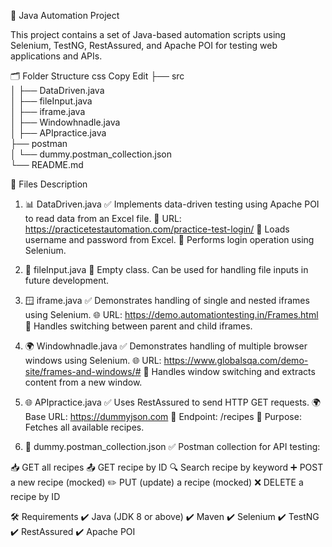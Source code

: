 🚀 Java Automation Project

This project contains a set of Java-based automation scripts using Selenium, TestNG, RestAssured, and Apache POI for testing web applications and APIs.


🗂️ Folder Structure
css
Copy
Edit
├── src  
│   ├── DataDriven.java  
│   ├── fileInput.java  
│   ├── iframe.java  
│   ├── Windowhnadle.java  
│   ├── APIpractice.java  
├── postman  
│   └── dummy.postman_collection.json  
└── README.md  

📄 Files Description

1. 📊 DataDriven.java
✅ Implements data-driven testing using Apache POI to read data from an Excel file.
🔑 URL: https://practicetestautomation.com/practice-test-login/
📝 Loads username and password from Excel.
🚀 Performs login operation using Selenium.


3. 📂 fileInput.java
🚧 Empty class. Can be used for handling file inputs in future development.


4. 🪟 iframe.java
✅ Demonstrates handling of single and nested iframes using Selenium.
🌐 URL: https://demo.automationtesting.in/Frames.html
🔀 Handles switching between parent and child iframes.


5. 🌍 Windowhnadle.java
✅ Demonstrates handling of multiple browser windows using Selenium.
🌐 URL: https://www.globalsqa.com/demo-site/frames-and-windows/#
🔀 Handles window switching and extracts content from a new window.


6. 🌐 APIpractice.java
✅ Uses RestAssured to send HTTP GET requests.
🌍 Base URL: https://dummyjson.com
🥗 Endpoint: /recipes
🎯 Purpose: Fetches all available recipes.


7. 📮 dummy.postman_collection.json
✅ Postman collection for API testing:

📥 GET all recipes
📤 GET recipe by ID
🔍 Search recipe by keyword
➕ POST a new recipe (mocked)
✏️ PUT (update) a recipe (mocked)
❌ DELETE a recipe by ID


🛠️ Requirements
✔️ Java (JDK 8 or above)
✔️ Maven
✔️ Selenium
✔️ TestNG
✔️ RestAssured
✔️ Apache POI

